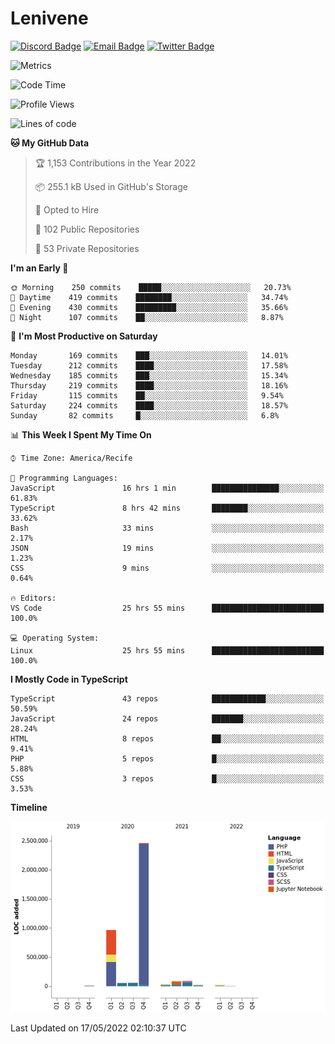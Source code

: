 # Lenivene

[![Discord Badge](https://img.shields.io/badge/-Lenivene%230715-black?style=flat-square&logo=Discord&logoColor=white)](http://discord.com/)
[![Email Badge](https://img.shields.io/badge/-lenivene@msn.com-black?style=flat-square&logo=Gmail&logoColor=white&link=mailto:lenivene@msn.com)](mailto:lenivene@msn.com)
[![Twitter Badge](https://img.shields.io/badge/-@enevinel-black?style=flat-square&logo=twitter&logoColor=white&link=https://twitter.com/enevinel)](https://twitter.com/enevinel)

<!-- https://github-readme-stats.vercel.app/api?username=lenivene&show_icons=true -->

<img src="https://metrics.lecoq.io/lenivene?template=classic&config.timezone=America%2FRecife" alt="Metrics" />

<!--START_SECTION:waka-->
![Code Time](http://img.shields.io/badge/Code%20Time-257%20hrs%2026%20mins-blue)

![Profile Views](http://img.shields.io/badge/Profile%20Views-4-blue)

![Lines of code](https://img.shields.io/badge/From%20Hello%20World%20I%27ve%20Written-4%20Million%20lines%20of%20code-blue)

**🐱 My GitHub Data** 

> 🏆 1,153 Contributions in the Year 2022
 > 
> 📦 255.1 kB Used in GitHub's Storage 
 > 
> 💼 Opted to Hire
 > 
> 📜 102 Public Repositories 
 > 
> 🔑 53 Private Repositories  
 > 
**I'm an Early 🐤** 

```text
🌞 Morning    250 commits    █████░░░░░░░░░░░░░░░░░░░░   20.73% 
🌆 Daytime    419 commits    ████████░░░░░░░░░░░░░░░░░   34.74% 
🌃 Evening    430 commits    █████████░░░░░░░░░░░░░░░░   35.66% 
🌙 Night      107 commits    ██░░░░░░░░░░░░░░░░░░░░░░░   8.87%

```
📅 **I'm Most Productive on Saturday** 

```text
Monday       169 commits    ███░░░░░░░░░░░░░░░░░░░░░░   14.01% 
Tuesday      212 commits    ████░░░░░░░░░░░░░░░░░░░░░   17.58% 
Wednesday    185 commits    ███░░░░░░░░░░░░░░░░░░░░░░   15.34% 
Thursday     219 commits    ████░░░░░░░░░░░░░░░░░░░░░   18.16% 
Friday       115 commits    ██░░░░░░░░░░░░░░░░░░░░░░░   9.54% 
Saturday     224 commits    ████░░░░░░░░░░░░░░░░░░░░░   18.57% 
Sunday       82 commits     █░░░░░░░░░░░░░░░░░░░░░░░░   6.8%

```


📊 **This Week I Spent My Time On** 

```text
⌚︎ Time Zone: America/Recife

💬 Programming Languages: 
JavaScript               16 hrs 1 min        ███████████████░░░░░░░░░░   61.83% 
TypeScript               8 hrs 42 mins       ████████░░░░░░░░░░░░░░░░░   33.62% 
Bash                     33 mins             ░░░░░░░░░░░░░░░░░░░░░░░░░   2.17% 
JSON                     19 mins             ░░░░░░░░░░░░░░░░░░░░░░░░░   1.23% 
CSS                      9 mins              ░░░░░░░░░░░░░░░░░░░░░░░░░   0.64%

🔥 Editors: 
VS Code                  25 hrs 55 mins      █████████████████████████   100.0%

💻 Operating System: 
Linux                    25 hrs 55 mins      █████████████████████████   100.0%

```

**I Mostly Code in TypeScript** 

```text
TypeScript               43 repos            ████████████░░░░░░░░░░░░░   50.59% 
JavaScript               24 repos            ███████░░░░░░░░░░░░░░░░░░   28.24% 
HTML                     8 repos             ██░░░░░░░░░░░░░░░░░░░░░░░   9.41% 
PHP                      5 repos             █░░░░░░░░░░░░░░░░░░░░░░░░   5.88% 
CSS                      3 repos             █░░░░░░░░░░░░░░░░░░░░░░░░   3.53%

```


**Timeline**

![Chart not found](https://raw.githubusercontent.com/lenivene/lenivene/master/charts/bar_graph.png) 


 Last Updated on 17/05/2022 02:10:37 UTC
<!--END_SECTION:waka-->